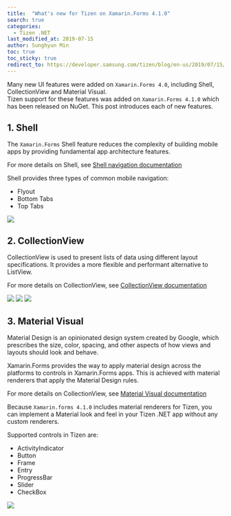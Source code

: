 ```yaml
---
title:  "What's new for Tizen on Xamarin.Forms 4.1.0"
search: true
categories:
  - Tizen .NET
last_modified_at: 2019-07-15
author: Sunghyun Min
toc: true
toc_sticky: true
redirect_to: https://developer.samsung.com/tizen/blog/en-us/2019/07/15/whats-new-for-tizen-on-xamarinforms-410
---
```


Many new UI features were added on `Xamarin.Forms 4.0`, including Shell, CollectionView and Material Visual.<br/>
Tizen support for these features was added on `Xamarin.Forms 4.1.0` which has been released on NuGet.
This post introduces each of new features.

## 1. Shell
The `Xamarin.Forms` Shell feature reduces the complexity of building mobile apps by providing fundamental app architecture features.

For more details on Shell, see [Shell navigation documentation](https://docs.microsoft.com/en-us/xamarin/xamarin-forms/app-fundamentals/shell/introduction)

Shell provides three types of common mobile navigation:
 - Flyout
 - Bottom Tabs
 - Top Tabs

![][shell]
 
## 2. CollectionView
CollectionView is used to present lists of data using different layout specifications. It provides a more flexible and performant alternative to ListView.

For more details on CollectionView, see [CollectionView documentation](https://docs.microsoft.com/en-us/xamarin/xamarin-forms/user-interface/collectionview/)<br/>

![][collectionview1]
![][collectionview2]
![][collectionview3]

## 3. Material Visual

Material Design is an opinionated design system created by Google, which prescribes the size, color, spacing, and other aspects of how views and layouts should look and behave.

Xamarin.Forms provides the way to apply material design across the platforms to controls in Xamarin.Forms apps. This is achieved with material renderers that apply the Material Design rules.

For more details on CollectionView, see [Material Visual documentation](https://docs.microsoft.com/en-us/xamarin/xamarin-forms/user-interface/visual/material-visual)

Because `Xamarin.forms 4.1.0` includes material renderers for Tizen, you can implement a Material look and feel in your Tizen .NET app without any custom renderers.

Supported controls in Tizen are:
 - ActivityIndicator
 - Button
 - Frame
 - Entry
 - ProgressBar
 - Slider
 - CheckBox <br/>

![][visual]
 
[shell]: {{site.url}}{{site.baseurl}}/assets/images/posts/whats-new-for-tizen-on-forms-410/shell.gif
[collectionview1]: {{site.url}}{{site.baseurl}}/assets/images/posts/whats-new-for-tizen-on-forms-410/collectionView.gif
[collectionview2]: {{site.url}}{{site.baseurl}}/assets/images/posts/whats-new-for-tizen-on-forms-410/collectionView2.gif
[collectionview3]: {{site.url}}{{site.baseurl}}/assets/images/posts/whats-new-for-tizen-on-forms-410/collectionView3.gif
[visual]: {{site.url}}{{site.baseurl}}/assets/images/posts/whats-new-for-tizen-on-forms-410/visual.gif
